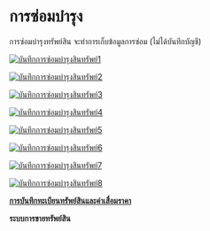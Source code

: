 # การซ่อมบำรุง

การซ่อมบำรุงทรัพย์สิน จะทำการเก็บข้อมูลการซ่อม (ไม่ได้บันทึกบัญชี)

[![บันทึกการซ่อมบำรุงสินทรัพย์1](/images/บันทึกการซ่อมบำรุงสินทรัพย์1.jpg)](/images/บันทึกการซ่อมบำรุงสินทรัพย์1.jpg)

[![บันทึกการซ่อมบำรุงสินทรัพย์2](/images/บันทึกการซ่อมบำรุงสินทรัพย์2.jpg)](/images/บันทึกการซ่อมบำรุงสินทรัพย์2.jpg)

[![บันทึกการซ่อมบำรุงสินทรัพย์3](/images/บันทึกการซ่อมบำรุงสินทรัพย์3.jpg)](/images/บันทึกการซ่อมบำรุงสินทรัพย์3.jpg)

[![บันทึกการซ่อมบำรุงสินทรัพย์4](/images/บันทึกการซ่อมบำรุงสินทรัพย์4.jpg)](/images/บันทึกการซ่อมบำรุงสินทรัพย์4.jpg)

[![บันทึกการซ่อมบำรุงสินทรัพย์5](/images/บันทึกการซ่อมบำรุงสินทรัพย์5.jpg)](/images/บันทึกการซ่อมบำรุงสินทรัพย์5.jpg)

[![บันทึกการซ่อมบำรุงสินทรัพย์6](/images/บันทึกการซ่อมบำรุงสินทรัพย์6.jpg)](/images/บันทึกการซ่อมบำรุงสินทรัพย์6.jpg)

[![บันทึกการซ่อมบำรุงสินทรัพย์7](/images/บันทึกการซ่อมบำรุงสินทรัพย์7.jpg)](/images/บันทึกการซ่อมบำรุงสินทรัพย์7.jpg)

[![บันทึกการซ่อมบำรุงสินทรัพย์8](/images/บันทึกการซ่อมบำรุงสินทรัพย์8.jpg)](/images/บันทึกการซ่อมบำรุงสินทรัพย์8.jpg)



[**การบันทึกทะเบียนทรัพย์สินและค่าเสื่อมราคา**](http://www.smlaccount.com/manual/?page_id=734)

**ระบบการขายทรัพย์สิน**

